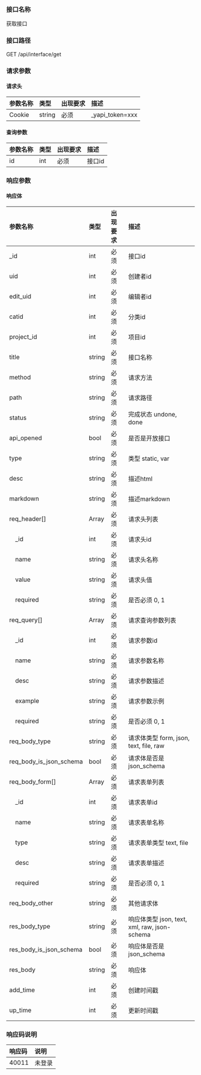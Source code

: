 ### 接口名称
获取接口

### 接口路径
GET /api/interface/get

### 请求参数

#### 请求头

参数名称 | 类型   | 出现要求 | 描述
:--------|:-------|:-------|:---------------
Cookie   | string | 必须     | _yapi_token=xxx

#### 查询参数

参数名称 | 类型 | 出现要求 | 描述
:--------|:-----|:-------|:----
id       | int  | 必须     | 接口id

### 响应参数

#### 响应体

参数名称                | 类型   | 出现要求 | 描述
:-----------------------|:-------|:-------|:---------------------------------------
_id                     | int    | 必须     | 接口id
uid                     | int    | 必须     | 创建者id
edit_uid                | int    | 必须     | 编辑者id
catid                   | int    | 必须     | 分类id
project_id              | int    | 必须     | 项目id
title                   | string | 必须     | 接口名称
method                  | string | 必须     | 请求方法
path                    | string | 必须     | 请求路径
status                  | string | 必须     | 完成状态 undone, done
api_opened              | bool   | 必须     | 是否是开放接口
type                    | string | 必须     | 类型 static, var
desc                    | string | 必须     | 描述html
markdown                | string | 必须     | 描述markdown
req_header[]            | Array  | 必须     | 请求头列表
&emsp;_id               | int    | 必须     | 请求头id
&emsp;name              | string | 必须     | 请求头名称
&emsp;value             | string | 必须     | 请求头值
&emsp;required          | string | 必须     | 是否必须 0, 1
req_query[]             | Array  | 必须     | 请求查询参数列表
&emsp;_id               | int    | 必须     | 请求参数id
&emsp;name              | string | 必须     | 请求参数名称
&emsp;desc              | string | 必须     | 请求参数描述
&emsp;example           | string | 必须     | 请求参数示例
&emsp;required          | string | 必须     | 是否必须 0, 1
req_body_type           | string | 必须     | 请求体类型 form, json, text, file, raw
req_body_is_json_schema | bool   | 必须     | 请求体是否是json_schema
req_body_form[]         | Array  | 必须     | 请求表单列表
&emsp;_id               | int    | 必须     | 请求表单id
&emsp;name              | string | 必须     | 请求表单名称
&emsp;type              | string | 必须     | 请求表单类型 text, file
&emsp;desc              | string | 必须     | 请求表单描述
&emsp;required          | string | 必须     | 是否必须 0, 1
req_body_other          | string | 必须     | 其他请求体
res_body_type           | string | 必须     | 响应体类型 json, text, xml, raw, json-schema
res_body_is_json_schema | bool   | 必须     | 响应体是否是json_schema
res_body                | string | 必须     | 响应体
add_time                | int    | 必须     | 创建时间戳
up_time                 | int    | 必须     | 更新时间戳

### 响应码说明

响应码 | 说明
:------|:---
40011  | 未登录
